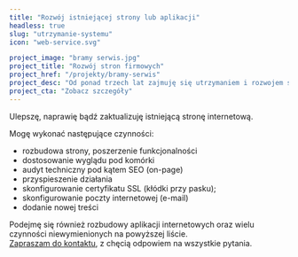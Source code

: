 ```yaml
---
title: "Rozwój istniejącej strony lub aplikacji"
headless: true
slug: "utrzymanie-systemu"
icon: "web-service.svg"

project_image: "bramy serwis.jpg"
project_title: "Rozwój stron firmowych"
project_href: "/projekty/bramy-serwis"
project_desc: "Od ponad trzech lat zajmuję się utrzymaniem i rozwojem serwisów firmowych dla BRAMY - SERWIS."
project_cta: "Zobacz szczegóły" 
---
```


Ulepszę, naprawię bądź zaktualizuję istniejącą stronę internetową.

Mogę wykonać następujące czynności:
- rozbudowa strony, poszerzenie funkcjonalności
- dostosowanie wyglądu pod komórki
- audyt techniczny pod kątem SEO (on-page)
- przyspieszenie działania
- skonfigurowanie certyfikatu SSL (kłódki przy pasku);
- skonfigurowanie poczty internetowej (e-mail)
- dodanie nowej treści

Podejmę się również rozbudowy aplikacji internetowych oraz wielu czynności niewymienionych na powyższej liście.   
[Zapraszam do kontaktu](/kontakt/), z chęcią odpowiem na wszystkie pytania.
<!--more-->